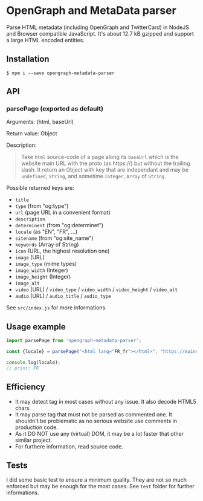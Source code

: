 # OpenGraph and MetaData parser
Parse HTML metadata (including OpenGraph and TwitterCard) in NodeJS and Browser compatible JavaScript. It's about 12.7 kB gzipped and support a large HTML encoded entities.

## Installation
```shell
$ npm i --save opengraph-metadata-parser
```
## API
### parsePage (exported as default)

Arguments: (html, baseUrl)

Return value: Object

Description:
> Take `html` source-code of a page along its `baseUrl` which is the website main URL with the proto (as https://) but without the trailing slash.
> It return an Object with key that are independant and may be `undefined`, `String`, and sometime `Integer`, `Array` of `String`.

Possible returned keys are:
- `title`
- `type` (from "og:type")
- `url` (page URL in a convenient format)
- `description`
- `determinent` (from "og:determinet")
- `locale` (as "EN", "FR", ...)
- `sitename` (from "og:site_name")
- `keywords` (Array of String)
- `icon` (URL, the highest resolution one)
- `image` (URL)
- `image_type` (mime types)
- `image_width` (Integer)
- `image_height` (Integer)
- `image_alt`
- `video` (URL) / `video_type` / `video_width` / `video_height` / `video_alt`
- `audio` (URL) / `audio_title` / `audio_type`

See `src/index.js` for more informations

## Usage example

```javascript
import parsePage from 'opengraph-metadata-parser';

const {locale} = parsePage("<html lang="FR_fr"></html>", "https://mainsite.fr");

console.log(locale);
// print: FR
```


## Efficiency
- It may detect tag in most cases without any issue. It also decode HTML5 chars.
- It may parse tag that must not be parsed as commented one. It shouldn't be problematic as no serious website use comments in production code.
- As it DO NOT use any (virtual) DOM, it may be a lot faster that other similar project.
- For furthere information, read source code.

## Tests
I did some basic test to ensure a minimum quality. They are not so much enforced but may be enough for the most cases. See `test` folder for further informations.

